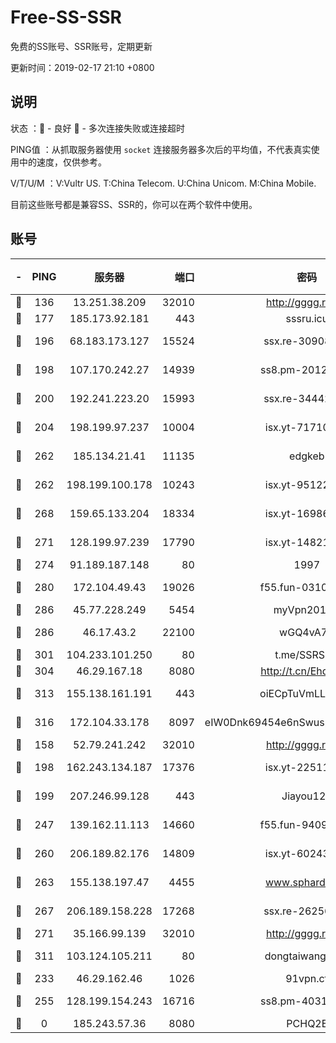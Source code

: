 # Free-SS-SSR

免费的SS账号、SSR账号，定期更新

更新时间：2019-02-17 21:10 +0800

## 说明

状态     ：🙂 - 良好 🙁 - 多次连接失败或连接超时

PING值   ：从抓取服务器使用 `socket` 连接服务器多次后的平均值，不代表真实使用中的速度，仅供参考。

V/T/U/M  ：V:Vultr US. T:China Telecom. U:China Unicom. M:China Mobile.

目前这些账号都是兼容SS、SSR的，你可以在两个软件中使用。

## 账号

|-|PING|服务器|端口|密码|加密方式|区域|V/T/U/M|
|:----:|:----:|:-----:|-----:|:----:|:----:|:----:|:----:|
|🙂|136|13.251.38.209|32010|http://gggg.rocks|chacha20|SG|10↑/10↑/10↑/10↑|
|🙂|177|185.173.92.181|443|sssru.icu|rc4-md5|RU|10↑/9↑/9↑/9↑|
|🙂|196|68.183.173.127|15524|ssx.re-30908563|aes-256-cfb|US|9↑/10↑/9↑/10↑|
|🙂|198|107.170.242.27|14939|ss8.pm-20121977|aes-256-cfb|US|10↑/10↑/10↑/10↑|
|🙂|200|192.241.223.20|15993|ssx.re-34442066|aes-256-cfb|US|9↑/10↑/9↑/10↑|
|🙂|204|198.199.97.237|10004|isx.yt-71710989|aes-256-cfb|US|10↑/10↑/10↑/10↑|
|🙂|262|185.134.21.41|11135|edgkeb|aes-256-cfb|GB|10↑/10↑/10↑/10↑|
|🙂|262|198.199.100.178|10243|isx.yt-95122383|aes-256-cfb|US|10↑/10↑/10↑/10↑|
|🙂|268|159.65.133.204|18334|isx.yt-16986741|aes-256-cfb|SG|10↑/10↑/10↑/10↑|
|🙂|271|128.199.97.239|17790|isx.yt-14821817|aes-256-cfb|SG|10↑/10↑/10↑/10↑|
|🙂|274|91.189.187.148|80|1997|chacha20|US|10↑/9↑/9↑/9↑|
|🙂|280|172.104.49.43|19026|f55.fun-03102738|aes-256-cfb|SG|9↑/10↑/9↑/10↑|
|🙂|286|45.77.228.249|5454|myVpn2019[]|rc4-md5|GB|10↑/10↑/10↑/10↑|
|🙂|286|46.17.43.2|22100|wGQ4vA7D|aes-256-gcm|RU|1↓/10↑/10↑/10↑|
|🙂|301|104.233.101.250|80|t.me/SSRSUB|rc4-md5|CA|10↑/10↑/10↑/10↑|
|🙂|304|46.29.167.18|8080|http://t.cn/EhdmTxe|rc4-md5|RU|10↑/10↑/10↑/10↑|
|🙂|313|155.138.161.191|443|oiECpTuVmLLxk4Ts|aes-256-cfb|US|8↓/10↑/10↑/10↑|
|🙂|316|172.104.33.178|8097|eIW0Dnk69454e6nSwuspv9DmS201tQ0D|aes-256-cfb|SG|10↑/10↑/10↑/10↑|
|🙂|158|52.79.241.242|32010|http://gggg.rocks|chacha20|KR|10↑/8↑/9↓/9↑|
|🙂|198|162.243.134.187|17376|isx.yt-22511137|aes-256-cfb|US|10↑/10↑/10↑/10↑|
|🙂|199|207.246.99.128|443|Jiayou123|aes-256-cfb|US|9↓/9↑/10↑/10↑|
|🙂|247|139.162.11.113|14660|f55.fun-94092680|aes-256-cfb|SG|10↑/10↑/10↑/10↑|
|🙂|260|206.189.82.176|14809|isx.yt-60243867|aes-256-cfb|SG|10↑/10↑/10↑/10↑|
|🙂|263|155.138.197.47|4455|www.sphard.com|aes-256-cfb|US|7↓/10↑/10↑/10↑|
|🙂|267|206.189.158.228|17268|ssx.re-26256938|aes-256-cfb|SG|9↑/10↑/9↑/10↑|
|🙂|271|35.166.99.139|32010|http://gggg.rocks|chacha20|US|10↑/9↑/9↑/10↑|
|🙂|311|103.124.105.211|80|dongtaiwang.com|aes-256-cfb|US|10↑/10↑/10↑/10↑|
|🙂|233|46.29.162.46|1026|91vpn.cf|rc4-md5|RU|9↑/10↑/9↑/10↑|
|🙁|255|128.199.154.243|16716|ss8.pm-40312717|aes-256-cfb|SG|10↑/10↑/10↑/10↑|
|🙁|0|185.243.57.36|8080|PCHQ2E|rc4-md5|US|10↑/9↑/9↑/10↑|
